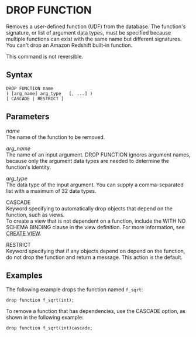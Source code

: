 # DROP FUNCTION<a name="r_DROP_FUNCTION"></a>

Removes a user\-defined function \(UDF\) from the database\. The function's signature, or list of argument data types, must be specified because multiple functions can exist with the same name but different signatures\. You can't drop an Amazon Redshift built\-in function\.

This command is not reversible\.

## Syntax<a name="r_DROP_FUNCTION-synopsis"></a>

```
DROP FUNCTION name 
( [arg_name] arg_type   [, ...] )
[ CASCADE | RESTRICT ]
```

## Parameters<a name="r_DROP_FUNCTION-parameters"></a>

 *name*   
The name of the function to be removed\.

 *arg\_name*   
The name of an input argument\. DROP FUNCTION ignores argument names, because only the argument data types are needed to determine the function's identity\.

 *arg\_type*   
The data type of the input argument\. You can supply a comma\-separated list with a maximum of 32 data types\.

 CASCADE   
Keyword specifying to automatically drop objects that depend on the function, such as views\.   
To create a view that is not dependent on a function, include the WITH NO SCHEMA BINDING clause in the view definition\. For more information, see [CREATE VIEW](r_CREATE_VIEW.md)\.

 RESTRICT   
Keyword specifying that if any objects depend on depend on the function, do not drop the function and return a message\. This action is the default\.

## Examples<a name="r_DROP_FUNCTION-examples"></a>

The following example drops the function named `f_sqrt`:

```
drop function f_sqrt(int);
```

To remove a function that has dependencies, use the CASCADE option, as shown in the following example:

```
drop function f_sqrt(int)cascade;
```